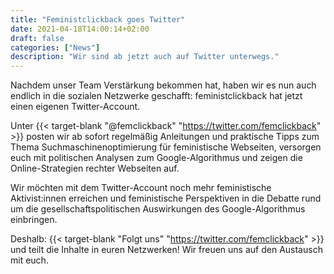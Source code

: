 ```yaml
---
title: "Feministclickback goes Twitter"
date: 2021-04-18T14:00:14+02:00
draft: false
categories: ["News"]
description: "Wir sind ab jetzt auch auf Twitter unterwegs."
---
```

Nachdem unser Team Verstärkung bekommen hat, haben wir es nun auch endlich in die sozialen Netzwerke geschafft: feministclickback hat jetzt einen eigenen Twitter-Account.

Unter {{< target-blank "@femclickback" "https://twitter.com/femclickback" >}}  posten wir ab sofort regelmäßig Anleitungen und praktische Tipps zum Thema Suchmaschinenoptimierung für feministische Webseiten, versorgen euch mit politischen Analysen zum Google-Algorithmus und zeigen die Online-Strategien rechter Webseiten auf.

Wir möchten mit dem Twitter-Account noch mehr feministische Aktivist:innen erreichen und feministische Perspektiven in die Debatte rund um die gesellschaftspolitischen Auswirkungen des Google-Algorithmus einbringen.

Deshalb: {{< target-blank "Folgt uns" "https://twitter.com/femclickback" >}} und teilt die Inhalte in euren Netzwerken! Wir freuen uns auf den Austausch mit euch.
